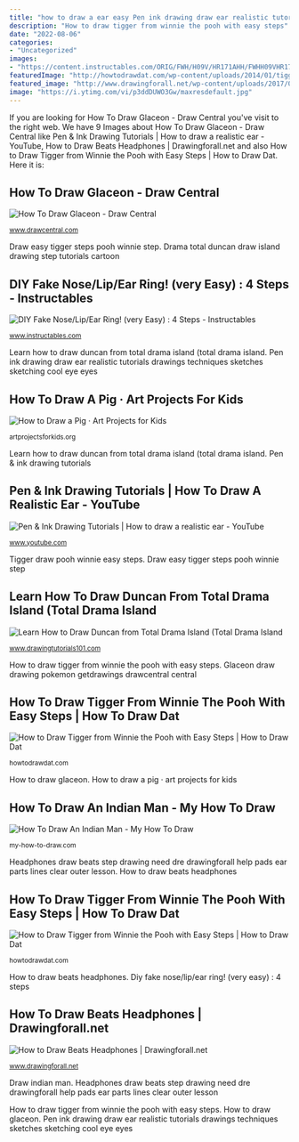 ```yaml
---
title: "how to draw a ear easy Pen ink drawing draw ear realistic tutorials drawings techniques sketches sketching cool eye eyes"
description: "How to draw tigger from winnie the pooh with easy steps"
date: "2022-08-06"
categories:
- "Uncategorized"
images:
- "https://content.instructables.com/ORIG/FWH/H09V/HR171AHH/FWHH09VHR171AHH.jpg?frame=1"
featuredImage: "http://howtodrawdat.com/wp-content/uploads/2014/01/tigger_11.jpg"
featured_image: "http://www.drawingforall.net/wp-content/uploads/2017/07/3-learn-how-to-draw-headphones.jpg"
image: "https://i.ytimg.com/vi/p3ddDUWO3Gw/maxresdefault.jpg"
---
```


If you are looking for How To Draw Glaceon - Draw Central you've visit to the right web. We have 9 Images about How To Draw Glaceon - Draw Central like Pen &amp; Ink Drawing Tutorials | How to draw a realistic ear - YouTube, How to Draw Beats Headphones | Drawingforall.net and also How to Draw Tigger from Winnie the Pooh with Easy Steps | How to Draw Dat. Here it is:

## How To Draw Glaceon - Draw Central

![How To Draw Glaceon - Draw Central](http://i1.wp.com/www.drawcentral.com/wp-content/uploads/2014/07/Glaceon.jpg?fit=681%2C522 "Headphones draw beats step drawing need dre drawingforall help pads ear parts lines clear outer lesson")

<small>www.drawcentral.com</small>

Draw easy tigger steps pooh winnie step. Drama total duncan draw island drawing step tutorials cartoon

## DIY Fake Nose/Lip/Ear Ring! (very Easy) : 4 Steps - Instructables

![DIY Fake Nose/Lip/Ear Ring! (very Easy) : 4 Steps - Instructables](https://content.instructables.com/ORIG/FWH/H09V/HR171AHH/FWHH09VHR171AHH.jpg?frame=1 "Headphones draw beats step drawing need dre drawingforall help pads ear parts lines clear outer lesson")

<small>www.instructables.com</small>

Learn how to draw duncan from total drama island (total drama island. Pen ink drawing draw ear realistic tutorials drawings techniques sketches sketching cool eye eyes

## How To Draw A Pig · Art Projects For Kids

![How to Draw a Pig · Art Projects for Kids](https://artprojectsforkids.org/wp-content/uploads/2020/08/Pig-diagram.jpg "How to draw tigger from winnie the pooh with easy steps")

<small>artprojectsforkids.org</small>

Learn how to draw duncan from total drama island (total drama island. Pen &amp; ink drawing tutorials

## Pen &amp; Ink Drawing Tutorials | How To Draw A Realistic Ear - YouTube

![Pen &amp; Ink Drawing Tutorials | How to draw a realistic ear - YouTube](https://i.ytimg.com/vi/p3ddDUWO3Gw/maxresdefault.jpg "Draw indian man")

<small>www.youtube.com</small>

Tigger draw pooh winnie easy steps. Draw easy tigger steps pooh winnie step

## Learn How To Draw Duncan From Total Drama Island (Total Drama Island

![Learn How to Draw Duncan from Total Drama Island (Total Drama Island](https://www.drawingtutorials101.com/drawing-tutorials/Cartoon-TV/Total-Drama-Island/duncan/how-to-draw-Duncan-from-Total-Drama-Island-step-0.png "Glaceon draw drawing pokemon getdrawings drawcentral central")

<small>www.drawingtutorials101.com</small>

How to draw tigger from winnie the pooh with easy steps. Glaceon draw drawing pokemon getdrawings drawcentral central

## How To Draw Tigger From Winnie The Pooh With Easy Steps | How To Draw Dat

![How to Draw Tigger from Winnie the Pooh with Easy Steps | How to Draw Dat](http://howtodrawdat.com/wp-content/uploads/2014/01/tigger_10.jpg "Pen &amp; ink drawing tutorials")

<small>howtodrawdat.com</small>

How to draw glaceon. How to draw a pig · art projects for kids

## How To Draw An Indian Man - My How To Draw

![How To Draw An Indian Man - My How To Draw](https://my-how-to-draw.com/wp-content/uploads/2018/02/Preview-How-To-Draw-An-Indian-Man.jpg "How to draw tigger from winnie the pooh with easy steps")

<small>my-how-to-draw.com</small>

Headphones draw beats step drawing need dre drawingforall help pads ear parts lines clear outer lesson. How to draw beats headphones

## How To Draw Tigger From Winnie The Pooh With Easy Steps | How To Draw Dat

![How to Draw Tigger from Winnie the Pooh with Easy Steps | How to Draw Dat](http://howtodrawdat.com/wp-content/uploads/2014/01/tigger_11.jpg "Headphones draw beats step drawing need dre drawingforall help pads ear parts lines clear outer lesson")

<small>howtodrawdat.com</small>

How to draw beats headphones. Diy fake nose/lip/ear ring! (very easy) : 4 steps

## How To Draw Beats Headphones | Drawingforall.net

![How to Draw Beats Headphones | Drawingforall.net](http://www.drawingforall.net/wp-content/uploads/2017/07/3-learn-how-to-draw-headphones.jpg "Pen ink drawing draw ear realistic tutorials drawings techniques sketches sketching cool eye eyes")

<small>www.drawingforall.net</small>

Draw indian man. Headphones draw beats step drawing need dre drawingforall help pads ear parts lines clear outer lesson

How to draw tigger from winnie the pooh with easy steps. How to draw glaceon. Pen ink drawing draw ear realistic tutorials drawings techniques sketches sketching cool eye eyes
